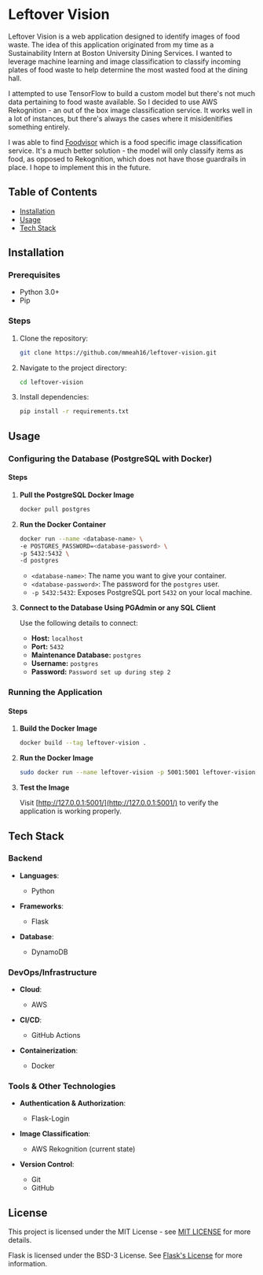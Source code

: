 # Leftover Vision

Leftover Vision is a web application designed to identify images of food waste. The idea of this application originated from my time as a Sustainability Intern at Boston University Dining Services. I wanted to leverage machine learning and image classification to classify incoming plates of food waste to help determine the most wasted food at the dining hall.

I attempted to use TensorFlow to build a custom model but there's not much data pertaining to food waste available. So I decided to use AWS Rekognition - an out of the box image classification service. It works well in a lot of instances, but there's always the cases where it misidenitifies something entirely.

I was able to find [Foodvisor](https://www.foodvisor.io/en/vision/#pricing) which is a food specific image classification service. It's a much better solution - the model will only classify items as food, as opposed to Rekognition, which does not have those guardrails in place. I hope to implement this in the future.

## Table of Contents

- [Installation](#installation)
- [Usage](#usage)
- [Tech Stack](#tech-stack)

## Installation

### Prerequisites

- Python 3.0+
- Pip

### Steps

1. Clone the repository:
   ```bash
   git clone https://github.com/mmeah16/leftover-vision.git
   ```
2. Navigate to the project directory:
   ```bash
   cd leftover-vision
   ```
3. Install dependencies:
   ```bash
   pip install -r requirements.txt
   ```

## Usage

### Configuring the Database (PostgreSQL with Docker)

#### Steps

1. **Pull the PostgreSQL Docker Image**
   ```bash
   docker pull postgres
   ```
2. **Run the Docker Container**

   ```bash
   docker run --name <database-name> \
   -e POSTGRES_PASSWORD=<database-password> \
   -p 5432:5432 \
   -d postgres
   ```

   - `<database-name>`: The name you want to give your container.
   - `<database-password>`: The password for the `postgres` user.
   - `-p 5432:5432`: Exposes PostgreSQL port `5432` on your local machine.

3. **Connect to the Database Using PGAdmin or any SQL Client**

   Use the following details to connect:

   - **Host:** `localhost`
   - **Port:** `5432`
   - **Maintenance Database:** `postgres`
   - **Username:** `postgres`
   - **Password:** `Password set up during step 2`

### Running the Application

#### Steps

1. **Build the Docker Image**

   ```bash
   docker build --tag leftover-vision .
   ```

2. **Run the Docker Image**

   ```bash
   sudo docker run --name leftover-vision -p 5001:5001 leftover-vision
   ```

3. **Test the Image**

   Visit [http://127.0.0.1:5001/](http://127.0.0.1:5001/) to verify the application is working properly.

## Tech Stack

### Backend

- **Languages**:

  - Python

- **Frameworks**:

  - Flask

- **Database**:
  - DynamoDB

### DevOps/Infrastructure

- **Cloud**:

  - AWS

- **CI/CD**:

  - GitHub Actions

- **Containerization**:
  - Docker

### Tools & Other Technologies

- **Authentication & Authorization**:

  - Flask-Login

- **Image Classification**:

  - AWS Rekognition (current state)

- **Version Control**:
  - Git
  - GitHub

## License

This project is licensed under the MIT License - see [MIT LICENSE](https://opensource.org/license/mit) for more details.

Flask is licensed under the BSD-3 License. See [Flask's License](https://palletsprojects.com/p/flask/#license) for more information.
